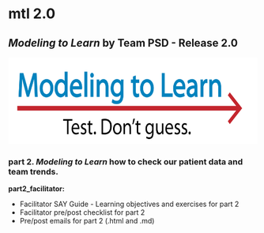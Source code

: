 # mtl 2.0

## *Modeling to Learn* by Team PSD - Release 2.0

<img src = "https://github.com/lzim/teampsd/blob/master/resources/logos/mtl_testdontguess_sm.png"
     height = "175" width = "650">

### part 2. *Modeling to Learn* how to check our **patient data** and **team trends.**

**part2_facilitator:**

- Facilitator SAY Guide - Learning objectives and exercises for part 2
- Facilitator pre/post checklist for part 2
- Pre/post emails for part 2 (.html and .md)
